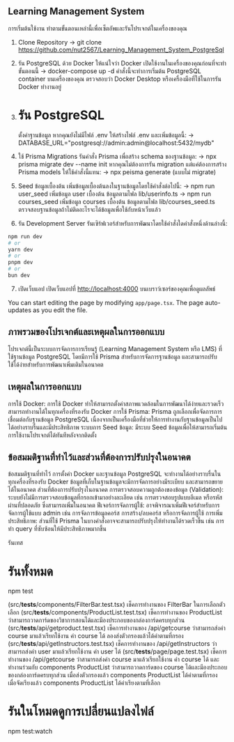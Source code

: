 ## Learning Management System

การเริ่มต้นใช้งาน
ทำตามขั้นตอนเหล่านี้เพื่อเซ็ตอัพและรันโปรเจกต์ในเครื่องของคุณ

1. Clone Repository
   -> git clone https://github.com/nut2567/Learning_Management_System_PostgreSql

2. รัน PostgreSQL ด้วย Docker
   ให้แน่ใจว่า Docker เปิดใช้งานในเครื่องของคุณก่อนที่จะทำขั้นตอนนี้
   -> docker-compose up -d
   คำสั่งนี้จะทำการเริ่มต้น PostgreSQL container บนเครื่องของคุณ ตรวจสอบว่า Docker Desktop หรือเครื่องมือที่ใช้ในการรัน Docker ทำงานอยู่

3. # รัน PostgreSQL

   ตั้งค่าฐานข้อมูล
   หากคุณยังไม่มีไฟล์ .env ให้สร้างไฟล์ .env และเพิ่มข้อมูลนี้:
   -> DATABASE_URL="postgresql://admin:admin@localhost:5432/mydb"

4. ใช้ Prisma Migrations
   รันคำสั่ง Prisma เพื่อสร้าง schema ของฐานข้อมูล:
   -> npx prisma migrate dev --name init
   หากคุณไม่ต้องการรัน migration แต่แค่ต้องการสร้าง Prisma models ให้ใช้คำสั่งนี้แทน:
   -> npx peisma generate
   (แบบไม่ migrate)

5. Seed ข้อมูลเบื้องต้น
   เพิ่มข้อมูลเบื้องต้นลงในฐานข้อมูลโดยใช้คำสั่งต่อไปนี้:
   -> npm run user_seed
   เพิ่มข้อมูล user เบื้องต้น ข้อมูลตามไฟล lib/userinfo.ts
   -> npm run courses_seed
   เพิ่มข้อมูล courses เบื้องต้น ข้อมูลตามไฟล lib/courses_seed.ts
   ตรวจสอบฐานข้อมูลถ้าไม่ติดอะไรจะได้ข้อมูลเพื่อใช้กับหน้าเว็บแล้ว

6. รัน Development Server
   รันเซิร์ฟเวอร์สำหรับการพัฒนาโดยใช้คำสั่งใดคำสั่งหนึ่งด้านล่างนี้:

```bash
npm run dev
# or
yarn dev
# or
pnpm dev
# or
bun dev
```

7. เปิดเว็บแอป
   เปิดเว็บแอปที่ [http://localhost:4000](http://localhost:4000) บนเบราว์เซอร์ของคุณเพื่อดูผลลัพธ์

You can start editing the page by modifying `app/page.tsx`. The page auto-updates as you edit the file.

## ภาพรวมของโปรเจกต์และเหตุผลในการออกแบบ

โปรเจกต์นี้เป็นระบบการจัดการการเรียนรู้ (Learning Management System หรือ LMS) ที่ใช้ฐานข้อมูล PostgreSQL โดยมีการใช้ Prisma สำหรับการจัดการฐานข้อมูล และสามารถปรับใช้ได้ง่ายสำหรับการพัฒนาเพิ่มเติมในอนาคต

## เหตุผลในการออกแบบ

การใช้ Docker: การใช้ Docker ทำให้สามารถตั้งค่าสภาพแวดล้อมในการพัฒนาได้ง่ายและรวดเร็ว สามารถทำงานได้ในทุกเครื่องที่รองรับ Docker
การใช้ Prisma: Prisma ถูกเลือกเพื่อจัดการการเชื่อมต่อกับฐานข้อมูล PostgreSQL เนื่องจากเป็นเครื่องมือที่ช่วยให้การทำงานกับฐานข้อมูลเป็นไปได้อย่างราบรื่นและมีประสิทธิภาพ
ระบบการ Seed ข้อมูล: มีระบบ Seed ข้อมูลเพื่อให้สามารถเริ่มต้นการใช้งานโปรเจกต์ได้ทันทีหลังจากติดตั้ง

## ข้อสมมติฐานที่ทำไว้และส่วนที่ต้องการปรับปรุงในอนาคต

ข้อสมมติฐานที่ทำไว้
การตั้งค่า Docker และฐานข้อมูล PostgreSQL จะทำงานได้อย่างราบรื่นในทุกเครื่องที่รองรับ Docker
ข้อมูลที่เก็บในฐานข้อมูลจะมีการจัดการอย่างมีระเบียบ และสามารถขยายได้ในอนาคต
ส่วนที่ต้องการปรับปรุงในอนาคต
การตรวจสอบความถูกต้องของข้อมูล (Validation): ระบบยังไม่มีการตรวจสอบข้อมูลที่กรอกเข้ามาอย่างละเอียด เช่น การตรวจสอบรูปแบบอีเมล หรือรหัสผ่านที่ปลอดภัย ซึ่งสามารถเพิ่มในอนาคต
ฟีเจอร์การจัดการผู้ใช้: อาจพิจารณาเพิ่มฟีเจอร์สำหรับการจัดการผู้ใช้แบบ admin เช่น การจัดการข้อมูลคอร์ส การสร้าง/ลบคอร์ส หรือการจัดการผู้ใช้
การเพิ่มประสิทธิภาพ: ส่วนที่ใช้ Prisma ในบางคำสั่งอาจจะสามารถปรับปรุงให้ทำงานได้รวดเร็วขึ้น เช่น การทำ query ที่ซับซ้อนให้มีประสิทธิภาพมากขึ้น

รันเทส

# รันทั้งหมด

npm test

(src/**tests**/components/FilterBar.test.tsx)
เช็คการทำงานของ FilterBar ในการเลือกตัวเลือก
(src/**tests**/components/ProductList.test.tsx)
เช็คการทำงานของ ProductList ว่าสามารถวาดการ์ดของวิชาการสอนได้และมีองประกอบของกล่องการ์ดครบทุกส่วน
(src/**tests**/api/getproduct.test.tsx)
เช็คการทำงานของ /api/getcourse ว่าสามารถส่งค่า course มาแล้วเรียกใช้งาน ค่า course ได้ ลองส่งตัวกรองแล้วได้ค่าตามที่กรอง
(src/**tests**/api/getInstructors.test.tsx)
เช็คการทำงานของ /api/getInstructors ว่าสามารถส่งค่า user มาแล้วเรียกใช้งาน ค่า user ได้
(src/**tests**/page/page.test.tsx)
เช็คการทำงานของ /api/getcourse ว่าสามารถส่งค่า course มาแล้วเรียกใช้งาน ค่า course ได้
และทำงานร่วมกับ components ProductList ว่าสามารถวาดการ์ดของ course ได้และมีองประกอบของกล่องการ์ดครบทุกส่วน
เมื่อส่งตัวกรองแล้ว components ProductList ได้ค่าตามที่กรอง
เมื่อจัดเรียงแล้ว components ProductList ได้ค่าเรียงตามที่เลือก

# รันในโหมดดูการเปลี่ยนแปลงไฟล์

npm test:watch
